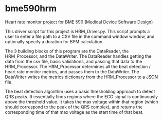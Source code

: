 # bme590hrm
Heart rate monitor project for BME 590 (Medical Device Software Design)

This driver script for this project is HRM_Driver.py. This script prompts a user to enter a file path to a CSV file in the command window window, and optionally specify a duration for BPM calculation. 

The 3 building blocks of this program are the DataReader, the HRM_Processor, and the DataWriter.
The DataReader handles getting the data from the csv file, basic validations, and passing that data to the HRM_Processor.
The HRM_Processor determines all the beat detection / heart rate monitor metrics, and passes them to the DataWriter.
The DataWriter writes the metrics dictionary from the HRM_Processor to a JSON file.

The beat detection algorithm uses a basic thresholding approach to detect QRS peaks. It essentially finds regions where the ECG signal is continuously above the threshold value. It takes the max voltage within that region (which should correspond to the peak of the QRS complex), and returns the corresponding time of that max voltage as the start time of that beat.
